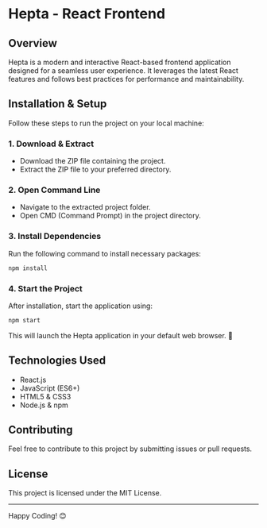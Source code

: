 # Hepta - React Frontend

## Overview
Hepta is a modern and interactive React-based frontend application designed for a seamless user experience. It leverages the latest React features and follows best practices for performance and maintainability.

## Installation & Setup
Follow these steps to run the project on your local machine:

### 1. Download & Extract
- Download the ZIP file containing the project.
- Extract the ZIP file to your preferred directory.

### 2. Open Command Line
- Navigate to the extracted project folder.
- Open CMD (Command Prompt) in the project directory.

### 3. Install Dependencies
Run the following command to install necessary packages:
```sh
npm install
```

### 4. Start the Project
After installation, start the application using:
```sh
npm start
```

This will launch the Hepta application in your default web browser. 🚀

## Technologies Used
- React.js
- JavaScript (ES6+)
- HTML5 & CSS3
- Node.js & npm

## Contributing
Feel free to contribute to this project by submitting issues or pull requests.

## License
This project is licensed under the MIT License.

---
Happy Coding! 😊
